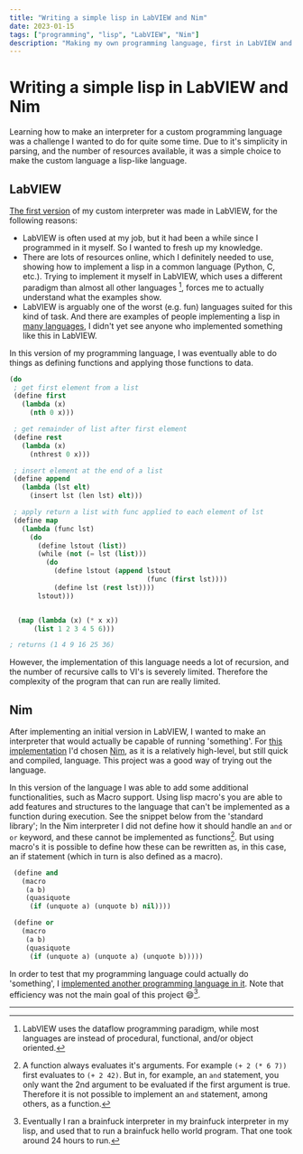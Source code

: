 ```yaml
---
title: "Writing a simple lisp in LabVIEW and Nim"
date: 2023-01-15
tags: ["programming", "lisp", "LabVIEW", "Nim"]
description: "Making my own programming language, first in LabVIEW and then in Nim."
---
```

# Writing a simple lisp in LabVIEW and Nim

Learning how to make an interpreter for a custom programming language was a challenge I wanted to do for quite some time.
Due to it's simplicity in parsing, and the number of resources available, it was a simple choice to make the custom language a lisp-like language.

## LabVIEW

[The first version](https://github.com/JorisL/labview_lisp) of my custom interpreter was made in LabVIEW, for the following reasons:

- LabVIEW is often used at my job, but it had been a while since I programmed in it myself.
  So I wanted to fresh up my knowledge.
- There are lots of resources online, which I definitely needed to use, showing how to implement a lisp in a common language (Python, C, etc.).
  Trying to implement it myself in LabVIEW, which uses a different paradigm than almost all other languages [^1], forces me to actually understand what the examples show.
- LabVIEW is arguably one of the worst (e.g. fun) languages suited for this kind of task.
  And there are examples of people implementing a lisp in [many languages](https://github.com/kanaka/mal), I didn't yet see anyone who implemented something like this in LabVIEW.

In this version of my programming language, I was eventually able to do things as defining functions and applying those functions to data.

```lisp
(do
 ; get first element from a list
 (define first
   (lambda (x)
     (nth 0 x)))

 ; get remainder of list after first element
 (define rest
   (lambda (x)
     (nthrest 0 x)))

 ; insert element at the end of a list
 (define append
   (lambda (lst elt)
     (insert lst (len lst) elt)))

 ; apply return a list with func applied to each element of lst
 (define map
   (lambda (func lst)
     (do
       (define lstout (list))
       (while (not (= lst (list)))
         (do
           (define lstout (append lstout
                                  (func (first lst))))
           (define lst (rest lst))))
       lstout)))


  (map (lambda (x) (* x x))
      (list 1 2 3 4 5 6)))

; returns (1 4 9 16 25 36)

```

However, the implementation of this language needs a lot of recursion, and the number of recursive calls to VI's is severely limited.
Therefore the complexity of the program that can run are really limited.

## Nim

After implementing an initial version in LabVIEW, I wanted to make an interpreter that would actually be capable of running 'something'.
For [this implementation](https://github.com/JorisL/nim_lisp) I'd chosen [Nim](https://nim-lang.org), as it is a relatively high-level, but still quick and compiled, language.
This project was a good way of trying out the language.

In this version of the language I was able to add some additional functionalities, such as Macro support.
Using lisp macro's you are able to add features and structures to the language that can't be implemented as a function during execution.
See the snippet below from the 'standard library'; In the Nim interpreter I did not define how it should handle an `and` or `or` keyword,
and these cannot be implemented as functions[^2].
But using macro's it is possible to define how these can be rewritten as, in this case, an if statement (which in turn is also defined as a macro).

```lisp
 (define and
   (macro
    (a b)
    (quasiquote
     (if (unquote a) (unquote b) nil))))

 (define or
   (macro
    (a b)
    (quasiquote
     (if (unquote a) (unquote a) (unquote b)))))
```

In order to test that my programming language could actually do 'something', I [implemented another programming language in it](https://github.com/JorisL/nim_lisp/blob/main/examples/bf/brainfuck.nlisp).
Note that efficiency was not the main goal of this project :smile:[^3].

---

[^1]: LabVIEW uses the dataflow programming paradigm, while most languages are instead of procedural, functional, and/or object oriented.

[^2]: A function always evaluates it's arguments. For example `(+ 2 (* 6 7))` first evaluates to `(+ 2 42)`.
      But in, for example, an `and` statement, you only want the 2nd argument to be evaluated if the first argument is true.
      Therefore it is not possible to implement an `and` statement, among others, as a function.

[^3]: Eventually I ran a brainfuck interpreter in my brainfuck interpreter in my lisp, and used that to run a brainfuck hello world program.
      That one took around 24 hours to run.